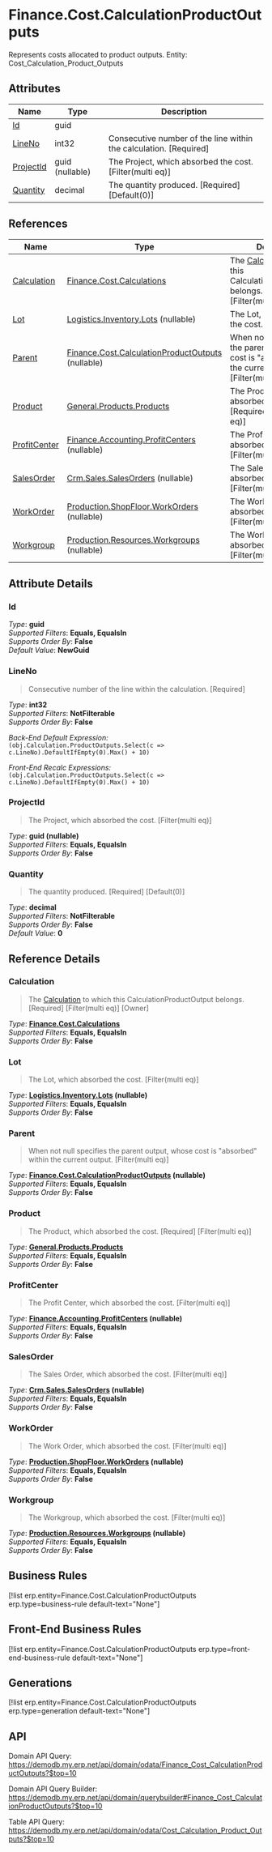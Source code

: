 # Finance.Cost.CalculationProductOutputs

Represents costs allocated to product outputs. Entity: Cost_Calculation_Product_Outputs

## Attributes

| Name | Type | Description |
| ---- | ---- | --- |
| [Id](Finance.Cost.CalculationProductOutputs.md#Id) | guid |  
| [LineNo](Finance.Cost.CalculationProductOutputs.md#LineNo) | int32 | Consecutive number of the line within the calculation. [Required] 
| [ProjectId](Finance.Cost.CalculationProductOutputs.md#ProjectId) | guid (nullable) | The Project, which absorbed the cost. [Filter(multi eq)] 
| [Quantity](Finance.Cost.CalculationProductOutputs.md#Quantity) | decimal | The quantity produced. [Required] [Default(0)] 

## References

| Name | Type | Description |
| ---- | ---- | --- |
| [Calculation](Finance.Cost.CalculationProductOutputs.md#Calculation) | [Finance.Cost.Calculations](Finance.Cost.Calculations.md) | The [Calculation](Finance.Cost.CalculationProductOutputs.md#Calculation) to which this CalculationProductOutput belongs. [Required] [Filter(multi eq)] [Owner] |
| [Lot](Finance.Cost.CalculationProductOutputs.md#Lot) | [Logistics.Inventory.Lots](Logistics.Inventory.Lots.md) (nullable) | The Lot, which absorbed the cost. [Filter(multi eq)] |
| [Parent](Finance.Cost.CalculationProductOutputs.md#Parent) | [Finance.Cost.CalculationProductOutputs](Finance.Cost.CalculationProductOutputs.md) (nullable) | When not null specifies the parent output, whose cost is "absorbed" within the current output. [Filter(multi eq)] |
| [Product](Finance.Cost.CalculationProductOutputs.md#Product) | [General.Products.Products](General.Products.Products.md) | The Product, which absorbed the cost. [Required] [Filter(multi eq)] |
| [ProfitCenter](Finance.Cost.CalculationProductOutputs.md#ProfitCenter) | [Finance.Accounting.ProfitCenters](Finance.Accounting.ProfitCenters.md) (nullable) | The Profit Center, which absorbed the cost. [Filter(multi eq)] |
| [SalesOrder](Finance.Cost.CalculationProductOutputs.md#SalesOrder) | [Crm.Sales.SalesOrders](Crm.Sales.SalesOrders.md) (nullable) | The Sales Order, which absorbed the cost. [Filter(multi eq)] |
| [WorkOrder](Finance.Cost.CalculationProductOutputs.md#WorkOrder) | [Production.ShopFloor.WorkOrders](Production.ShopFloor.WorkOrders.md) (nullable) | The Work Order, which absorbed the cost. [Filter(multi eq)] |
| [Workgroup](Finance.Cost.CalculationProductOutputs.md#Workgroup) | [Production.Resources.Workgroups](Production.Resources.Workgroups.md) (nullable) | The Workgroup, which absorbed the cost. [Filter(multi eq)] |


## Attribute Details

### Id

_Type_: **guid**  
_Supported Filters_: **Equals, EqualsIn**  
_Supports Order By_: **False**  
_Default Value_: **NewGuid**  

### LineNo

> Consecutive number of the line within the calculation. [Required]

_Type_: **int32**  
_Supported Filters_: **NotFilterable**  
_Supports Order By_: **False**  

_Back-End Default Expression:_  
`(obj.Calculation.ProductOutputs.Select(c => c.LineNo).DefaultIfEmpty(0).Max() + 10)`

_Front-End Recalc Expressions:_  
`(obj.Calculation.ProductOutputs.Select(c => c.LineNo).DefaultIfEmpty(0).Max() + 10)`
### ProjectId

> The Project, which absorbed the cost. [Filter(multi eq)]

_Type_: **guid (nullable)**  
_Supported Filters_: **Equals, EqualsIn**  
_Supports Order By_: **False**  

### Quantity

> The quantity produced. [Required] [Default(0)]

_Type_: **decimal**  
_Supported Filters_: **NotFilterable**  
_Supports Order By_: **False**  
_Default Value_: **0**  


## Reference Details

### Calculation

> The [Calculation](Finance.Cost.CalculationProductOutputs.md#Calculation) to which this CalculationProductOutput belongs. [Required] [Filter(multi eq)] [Owner]

_Type_: **[Finance.Cost.Calculations](Finance.Cost.Calculations.md)**  
_Supported Filters_: **Equals, EqualsIn**  
_Supports Order By_: **False**  

### Lot

> The Lot, which absorbed the cost. [Filter(multi eq)]

_Type_: **[Logistics.Inventory.Lots](Logistics.Inventory.Lots.md) (nullable)**  
_Supported Filters_: **Equals, EqualsIn**  
_Supports Order By_: **False**  

### Parent

> When not null specifies the parent output, whose cost is "absorbed" within the current output. [Filter(multi eq)]

_Type_: **[Finance.Cost.CalculationProductOutputs](Finance.Cost.CalculationProductOutputs.md) (nullable)**  
_Supported Filters_: **Equals, EqualsIn**  
_Supports Order By_: **False**  

### Product

> The Product, which absorbed the cost. [Required] [Filter(multi eq)]

_Type_: **[General.Products.Products](General.Products.Products.md)**  
_Supported Filters_: **Equals, EqualsIn**  
_Supports Order By_: **False**  

### ProfitCenter

> The Profit Center, which absorbed the cost. [Filter(multi eq)]

_Type_: **[Finance.Accounting.ProfitCenters](Finance.Accounting.ProfitCenters.md) (nullable)**  
_Supported Filters_: **Equals, EqualsIn**  
_Supports Order By_: **False**  

### SalesOrder

> The Sales Order, which absorbed the cost. [Filter(multi eq)]

_Type_: **[Crm.Sales.SalesOrders](Crm.Sales.SalesOrders.md) (nullable)**  
_Supported Filters_: **Equals, EqualsIn**  
_Supports Order By_: **False**  

### WorkOrder

> The Work Order, which absorbed the cost. [Filter(multi eq)]

_Type_: **[Production.ShopFloor.WorkOrders](Production.ShopFloor.WorkOrders.md) (nullable)**  
_Supported Filters_: **Equals, EqualsIn**  
_Supports Order By_: **False**  

### Workgroup

> The Workgroup, which absorbed the cost. [Filter(multi eq)]

_Type_: **[Production.Resources.Workgroups](Production.Resources.Workgroups.md) (nullable)**  
_Supported Filters_: **Equals, EqualsIn**  
_Supports Order By_: **False**  



## Business Rules

[!list erp.entity=Finance.Cost.CalculationProductOutputs erp.type=business-rule default-text="None"]

## Front-End Business Rules

[!list erp.entity=Finance.Cost.CalculationProductOutputs erp.type=front-end-business-rule default-text="None"]

## Generations

[!list erp.entity=Finance.Cost.CalculationProductOutputs erp.type=generation default-text="None"]

## API

Domain API Query:
<https://demodb.my.erp.net/api/domain/odata/Finance_Cost_CalculationProductOutputs?$top=10>

Domain API Query Builder:
<https://demodb.my.erp.net/api/domain/querybuilder#Finance_Cost_CalculationProductOutputs?$top=10>

Table API Query:
<https://demodb.my.erp.net/api/domain/odata/Cost_Calculation_Product_Outputs?$top=10>

